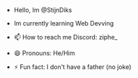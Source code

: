 - Hello, Im @StijnDiks
- Im currently learning Web Devving


- 📫 How to reach me Discord: ziphe_
- 😄 Pronouns: He/Him
- ⚡ Fun fact: I don't have a father (no joke)


